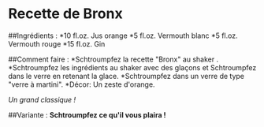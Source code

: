 # Recette de Bronx

##Ingrédients :
	*10 fl.oz. Jus orange
	*5 fl.oz. Vermouth blanc
	*5 fl.oz. Vermouth rouge
	*15 fl.oz. Gin

##Comment faire :
	*Schtroumpfez la recette "Bronx" au shaker .
	*Schtroumpfez les ingrédients au shaker avec des glaçons et Schtroumpfez 		dans le verre en retenant la glace.
	*Schtroumpfez dans un verre de type "verre à martini".
	*Décor: Un zeste d'orange.

*Un grand classique !*

##Variante : **Schtroumpfez ce qu'il vous plaira !**
